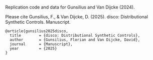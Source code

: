 Replication code and data for Gunsilius and Van Dijcke (2024).

Please cite Gunsilius, F., & Van Dijcke, D. (2025). disco: Distributional Synthetic Controls. Manuscript. 
```
@article{gunsilius2025disco,
  title        = {disco: Distributional Synthetic Controls},
  author       = {Gunsilius, Florian and Van Dijcke, David},
  journal      = {Manuscript},
  year         = {2025}
}
```

